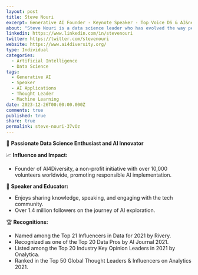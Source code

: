 ```yaml
---
layout: post
title: Steve Nouri
excerpt: Generative AI Founder - Keynote Speaker - Top Voice DS & AI&newline;&newline;Talks about &hash;chatgpt, &hash;datascience, &hash;generatieveai, &hash;machinelearning, and &hash;artificialintelligence
about: "Steve Nouri is a data science leader who has evolved the way people look at AI and innovations. An author, academic and technical leader by profession, he aims to inspire people through the latest technology trends.&newline;He has founded AI4Diversity, a non-profit global initiative with more than 4000+ volunteers that engages and educates diverse communities about AI to benefit global society.&newline;&newline;He is a member of the Forbes Technology Council, Australia's ICT Professional of the Year, and an accomplished influencer on LinkedIn with 300 million views the last year.&newline;&newline;Steve is also involved in advising public policy and developing international standards towards a more ethically responsible AI."
linkedin: https://www.linkedin.com/in/stevenouri
twitter: https://twitter.com/stevenouri
website: https://www.ai4diversity.org/
type: Individual
categories:
  - Artificial Intelligence
  - Data Science
tags:
  - Generative AI
  - Speaker
  - AI Applications
  - Thought Leader
  - Machine Learning
date: 2023-12-26T00:00:00.000Z
comments: true
published: true
share: true
permalink: steve-nouri-37vOz
---
```

🚀 **Passionate Data Science Enthusiast and AI Innovator**

📈 **Influence and Impact:**
- Founder of AI4Diversity, a non-profit initiative with over 10,000 volunteers worldwide, promoting responsible AI implementation.

🎤 **Speaker and Educator:**
- Enjoys sharing knowledge, speaking, and engaging with the tech community.
- Over 1.4 million followers on the journey of AI exploration.

🏆 **Recognitions:**
- Named among the Top 21 Influencers in Data for 2021 by Rivery.
- Recognized as one of the Top 20 Data Pros by AI Journal 2021.
- Listed among the Top 20 Industry Key Opinion Leaders in 2021 by Onalytica.
- Ranked in the Top 50 Global Thought Leaders & Influencers on Analytics 2021.
